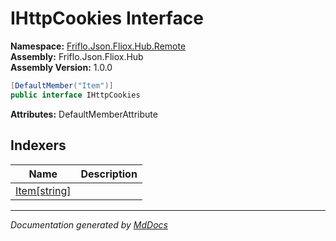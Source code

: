 ﻿<!--  
  <auto-generated>   
    The contents of this file were generated by a tool.  
    Changes to this file may be list if the file is regenerated  
  </auto-generated>   
-->

# IHttpCookies Interface

**Namespace:** [Friflo.Json.Fliox.Hub.Remote](../index.md)  
**Assembly:** Friflo.Json.Fliox.Hub  
**Assembly Version:** 1.0.0

```csharp
[DefaultMember("Item")]
public interface IHttpCookies
```

**Attributes:** DefaultMemberAttribute

## Indexers

| Name                               | Description |
| ---------------------------------- | ----------- |
| [Item\[string\]](indexers/Item.md) |             |

___

*Documentation generated by [MdDocs](https://github.com/ap0llo/mddocs)*
